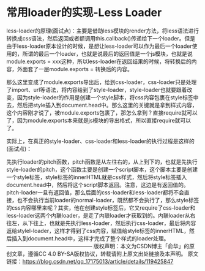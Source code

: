 # 常用loader的实现-Less Loader


less-loader的原理(面试点)：主要是借助less模块的render方法，将less语法进行转换成css语法，然后返回或者额调用this.callback()传递给下一个loader。但是由于less-loader原本设计的时候，是想让less-loader可以作为最后一个loader使用的，所谓的最后一个loader，也就是说最后的返回值是一个js模块，也就是说module.exports = xxx这种，所以less-loader在返回结果的时候，将转换后的内容，外面套了一层module.exports = 转换后的内容。

那么这里变成了module.exports导出后，给到css-loader，css-loader只是处理了import、url等语法，将内容给到了style-loader，style-loader也就要跟着改变，因为style-loader的作用是创建一个style脚本，将css内容包裹在style标签中去，然后把style插入到document.head中。那么这里的关键就是拿到样式内容，这个内容刚才说了，被module.exports包裹了，那怎么拿到？直接require就可以了，因为module.exports本来就是js模块的导出格式，所以直接require就可以了。

实际上，在真正的style-loader、css-loader和less-loader的执行过程是这样的(面试点)：

​ 先执行loader的pitch函数，pitch函数是从左往右的，从上到下的，也就是先执行style-loader的pitch，这个函数主要是创建一个script脚本，这个脚本主要是创建一个style标签，style标签的innerHTML就是css样式，然后将style标签插入document.head中，然后将这个script脚本返回。注意，这边是有返回值的。pitch-loader一旦有返回值，那么后面的css-loader和less-loader都将不会直接，也不会执行当前loader的normal-loader，既然都不会执行了，那么style标签的css内容哪里来呢？其实，他在创建style标签后，它又require了css-loader和less-loader这两个内联loader，是走了内联loader才获取到的。内联loader从右往左，从下往上，也就是先执行less-loader，然后执行css-loader，最后将内容返给stylel-loader，这样才得到了css内容，赋值给style标签的innerHTML，然后插入到document.head中，这样才完成了整个样式的loader处理。
————————————————
版权声明：本文为CSDN博主「俞华」的原创文章，遵循CC 4.0 BY-SA版权协议，转载请附上原文出处链接及本声明。
原文链接：https://blog.csdn.net/qq_17175013/article/details/119425847
